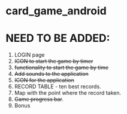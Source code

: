 # card_game_android

# NEED TO BE ADDED:

1. LOGIN page
2. ~~ICON to start the game by timer~~
3. ~~functionality to start the game by time~~
4. ~~Add sounds to the application~~
5. ~~ICON for the application~~
6. RECORD TABLE - ten best records.
7. Map with the point where the record taken.
8. ~~Game progress bar~~.
9. Bonus
